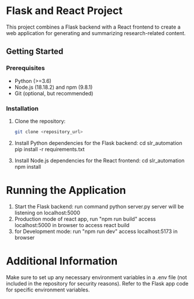 # Flask and React Project

This project combines a Flask backend with a React frontend to create a web application for generating and summarizing research-related content.

## Getting Started

### Prerequisites

- Python (>=3.6)
- Node.js (18.18.2) and npm (9.8.1)
- Git (optional, but recommended)

### Installation

1. Clone the repository:

   ```bash
   git clone <repository_url>

1. Install Python dependencies for the Flask backend:
cd slr_automation
pip install -r requirements.txt
2. Install Node.js dependencies for the React frontend:
cd slr_automation
npm install

# Running the Application

1. Start the Flask backend:
 run command python server.py
 server will be listening on localhost:5000
2. Production mode of react app,
 run "npm run build"
 access localhost:5000 in browser to access react build
3. for Development mode:
run "npm run dev"
access localhost:5173 in browser

# Additional Information
Make sure to set up any necessary environment variables in a .env file (not included in the repository for security reasons). Refer to the Flask app code for specific environment variables.
